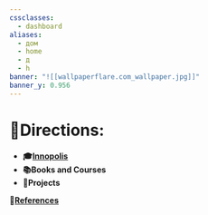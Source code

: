 ```yaml
---
cssclasses:
  - dashboard
aliases:
  - дом
  - home
  - д
  - h
banner: "![[wallpaperflare.com_wallpaper.jpg]]"
banner_y: 0.956
---
```

# 🚪Directions:
- **🎓[Innopolis](Innopolis%20University.md)**
- **📚Books and Courses**
- **🚀Projects**

**📙[References](References.md)**
